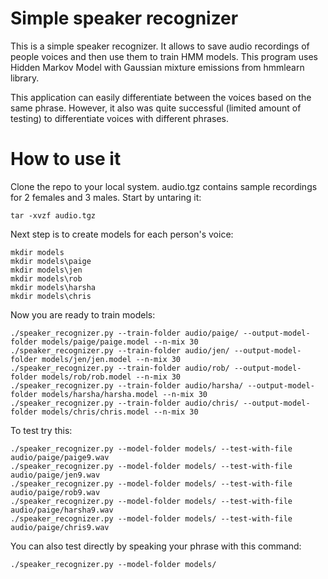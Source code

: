 # Simple speaker recognizer
This is a simple speaker recognizer.  It allows to save audio recordings of people
voices and then use them to train HMM models.  This program uses Hidden Markov Model
with Gaussian mixture emissions from hmmlearn library.

This application can easily differentiate between the voices based on the same
phrase.  However, it also was quite successful (limited amount of testing)
to differentiate voices with different phrases.

# How to use it
Clone the repo to your local system.  audio.tgz contains sample recordings for
2 females and 3 males.  Start by untaring it:

```
tar -xvzf audio.tgz
```

Next step is to create models for each person's voice:

```
mkdir models
mkdir models\paige
mkdir models\jen
mkdir models\rob
mkdir models\harsha
mkdir models\chris
```

Now you are ready to train models:

```
./speaker_recognizer.py --train-folder audio/paige/ --output-model-folder models/paige/paige.model --n-mix 30
./speaker_recognizer.py --train-folder audio/jen/ --output-model-folder models/jen/jen.model --n-mix 30
./speaker_recognizer.py --train-folder audio/rob/ --output-model-folder models/rob/rob.model --n-mix 30
./speaker_recognizer.py --train-folder audio/harsha/ --output-model-folder models/harsha/harsha.model --n-mix 30
./speaker_recognizer.py --train-folder audio/chris/ --output-model-folder models/chris/chris.model --n-mix 30
```

To test try this:

```
./speaker_recognizer.py --model-folder models/ --test-with-file audio/paige/paige9.wav
./speaker_recognizer.py --model-folder models/ --test-with-file audio/paige/jen9.wav
./speaker_recognizer.py --model-folder models/ --test-with-file audio/paige/rob9.wav
./speaker_recognizer.py --model-folder models/ --test-with-file audio/paige/harsha9.wav
./speaker_recognizer.py --model-folder models/ --test-with-file audio/paige/chris9.wav
```

You can also test directly by speaking your phrase with this command:

```
./speaker_recognizer.py --model-folder models/
```
